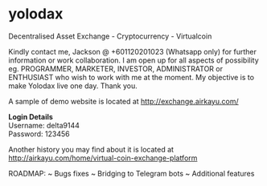 # yolodax
Decentralised Asset Exchange - Cryptocurrency - Virtualcoin

Kindly contact me, Jackson @ +601120201023 (Whatsapp only) for further information or work collaboration. I am open up for all aspects of possibility eg. PROGRAMMER, MARKETER, INVESTOR, ADMINISTRATOR or ENTHUSIAST who wish to work with me at the moment. My objective is to make Yolodax live one day. Thank you.


A sample of demo website is located at http://exchange.airkayu.com/

<b>Login Details</b>
<br>Username: delta9144
<br>Password: 123456

Another history you may find about it is located at http://airkayu.com/home/virtual-coin-exchange-platform

ROADMAP:
~ Bugs fixes
~ Bridging to Telegram bots
~ Additional features
